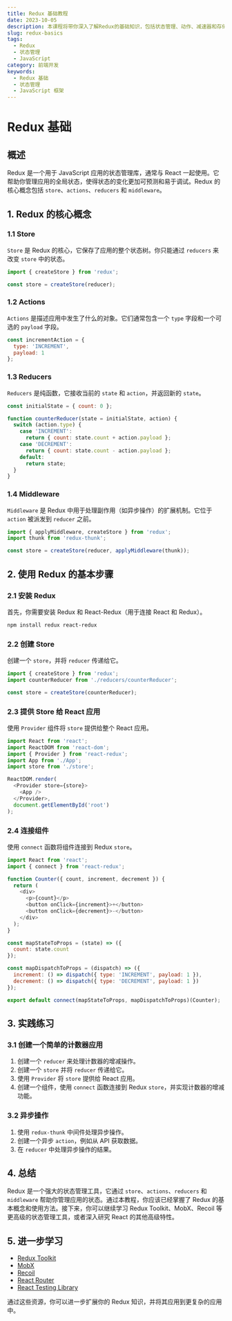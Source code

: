 ```yaml
---
title: Redux 基础教程
date: 2023-10-05
description: 本课程将带你深入了解Redux的基础知识，包括状态管理、动作、减速器和存储的概念，适合初学者和有一定经验的开发者。
slug: redux-basics
tags:
  - Redux
  - 状态管理
  - JavaScript
category: 前端开发
keywords:
  - Redux 基础
  - 状态管理
  - JavaScript 框架
---
```


# Redux 基础

## 概述

Redux 是一个用于 JavaScript 应用的状态管理库，通常与 React 一起使用。它帮助你管理应用的全局状态，使得状态的变化更加可预测和易于调试。Redux 的核心概念包括 `store`、`actions`、`reducers` 和 `middleware`。

## 1. Redux 的核心概念

### 1.1 Store

`Store` 是 Redux 的核心，它保存了应用的整个状态树。你只能通过 `reducers` 来改变 `store` 中的状态。

```javascript
import { createStore } from 'redux';

const store = createStore(reducer);
```

### 1.2 Actions

`Actions` 是描述应用中发生了什么的对象。它们通常包含一个 `type` 字段和一个可选的 `payload` 字段。

```javascript
const incrementAction = {
  type: 'INCREMENT',
  payload: 1
};
```

### 1.3 Reducers

`Reducers` 是纯函数，它接收当前的 `state` 和 `action`，并返回新的 `state`。

```javascript
const initialState = { count: 0 };

function counterReducer(state = initialState, action) {
  switch (action.type) {
    case 'INCREMENT':
      return { count: state.count + action.payload };
    case 'DECREMENT':
      return { count: state.count - action.payload };
    default:
      return state;
  }
}
```

### 1.4 Middleware

`Middleware` 是 Redux 中用于处理副作用（如异步操作）的扩展机制。它位于 `action` 被派发到 `reducer` 之前。

```javascript
import { applyMiddleware, createStore } from 'redux';
import thunk from 'redux-thunk';

const store = createStore(reducer, applyMiddleware(thunk));
```

## 2. 使用 Redux 的基本步骤

### 2.1 安装 Redux

首先，你需要安装 Redux 和 React-Redux（用于连接 React 和 Redux）。

```bash
npm install redux react-redux
```

### 2.2 创建 Store

创建一个 `store`，并将 `reducer` 传递给它。

```javascript
import { createStore } from 'redux';
import counterReducer from './reducers/counterReducer';

const store = createStore(counterReducer);
```

### 2.3 提供 Store 给 React 应用

使用 `Provider` 组件将 `store` 提供给整个 React 应用。

```javascript
import React from 'react';
import ReactDOM from 'react-dom';
import { Provider } from 'react-redux';
import App from './App';
import store from './store';

ReactDOM.render(
  <Provider store={store}>
    <App />
  </Provider>,
  document.getElementById('root')
);
```

### 2.4 连接组件

使用 `connect` 函数将组件连接到 Redux `store`。

```javascript
import React from 'react';
import { connect } from 'react-redux';

function Counter({ count, increment, decrement }) {
  return (
    <div>
      <p>{count}</p>
      <button onClick={increment}>+</button>
      <button onClick={decrement}>-</button>
    </div>
  );
}

const mapStateToProps = (state) => ({
  count: state.count
});

const mapDispatchToProps = (dispatch) => ({
  increment: () => dispatch({ type: 'INCREMENT', payload: 1 }),
  decrement: () => dispatch({ type: 'DECREMENT', payload: 1 })
});

export default connect(mapStateToProps, mapDispatchToProps)(Counter);
```

## 3. 实践练习

### 3.1 创建一个简单的计数器应用

1. 创建一个 `reducer` 来处理计数器的增减操作。
2. 创建一个 `store` 并将 `reducer` 传递给它。
3. 使用 `Provider` 将 `store` 提供给 React 应用。
4. 创建一个组件，使用 `connect` 函数连接到 Redux `store`，并实现计数器的增减功能。

### 3.2 异步操作

1. 使用 `redux-thunk` 中间件处理异步操作。
2. 创建一个异步 `action`，例如从 API 获取数据。
3. 在 `reducer` 中处理异步操作的结果。

## 4. 总结

Redux 是一个强大的状态管理工具，它通过 `store`、`actions`、`reducers` 和 `middleware` 帮助你管理应用的状态。通过本教程，你应该已经掌握了 Redux 的基本概念和使用方法。接下来，你可以继续学习 Redux Toolkit、MobX、Recoil 等更高级的状态管理工具，或者深入研究 React 的其他高级特性。

## 5. 进一步学习

- [Redux Toolkit](https://redux-toolkit.js.org/)
- [MobX](https://mobx.js.org/)
- [Recoil](https://recoiljs.org/)
- [React Router](https://reactrouter.com/)
- [React Testing Library](https://testing-library.com/docs/react-testing-library/intro/)

通过这些资源，你可以进一步扩展你的 Redux 知识，并将其应用到更复杂的应用中。